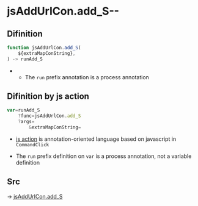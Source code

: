 # jsAddUrlCon.add_S--

## Difinition

```js.js
function jsAddUrlCon.add_S(
	${extraMapConString},
) -> runAdd_S
```

- - The `run` prefix annotation is a process annotation


## Difinition by js action

```js.js
var=runAdd_S
	?func=jsAddUrlCon.add_S
	?args=
		&extraMapConString=
```

- [js action](#) is annotation-oriented language based on javascript in `CommandClick`

- The `run` prefix definition on `var` is a process annotation, not a variable definition

## Src

-> [jsAddUrlCon.add_S](https://github.com/puutaro/CommandClick/blob/master/app/src/main/java/com/puutaro/commandclick/fragment_lib/terminal_fragment/js_interface/toolbar/JsAddUrlCon.kt#L23)


